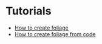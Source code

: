 # Tutorials

* [How to create foliage](create-foliage.md)
* [How to create foliage from code](foliage-from-code.md)
